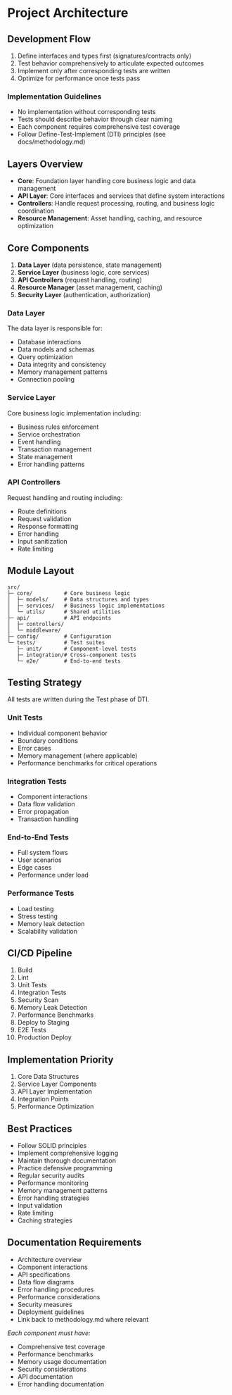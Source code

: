 # Project Architecture

## Development Flow
1. Define interfaces and types first (signatures/contracts only)
2. Test behavior comprehensively to articulate expected outcomes
3. Implement only after corresponding tests are written
4. Optimize for performance once tests pass

### Implementation Guidelines
- No implementation without corresponding tests
- Tests should describe behavior through clear naming
- Each component requires comprehensive test coverage
- Follow Define-Test-Implement (DTI) principles (see docs/methodology.md)

## Layers Overview
- **Core**: Foundation layer handling core business logic and data management
- **API Layer**: Core interfaces and services that define system interactions
- **Controllers**: Handle request processing, routing, and business logic coordination
- **Resource Management**: Asset handling, caching, and resource optimization

## Core Components
1. **Data Layer** (data persistence, state management)
2. **Service Layer** (business logic, core services)
3. **API Controllers** (request handling, routing)
4. **Resource Manager** (asset management, caching)
5. **Security Layer** (authentication, authorization)

### Data Layer
The data layer is responsible for:
- Database interactions
- Data models and schemas
- Query optimization
- Data integrity and consistency
- Memory management patterns
- Connection pooling

### Service Layer
Core business logic implementation including:
- Business rules enforcement
- Service orchestration
- Event handling
- Transaction management
- State management
- Error handling patterns

### API Controllers
Request handling and routing including:
- Route definitions
- Request validation
- Response formatting
- Error handling
- Input sanitization
- Rate limiting

## Module Layout
```
src/
├─ core/          # Core business logic
│  ├─ models/     # Data structures and types
│  ├─ services/   # Business logic implementations
│  └─ utils/      # Shared utilities
├─ api/           # API endpoints
│  ├─ controllers/
│  └─ middleware/
├─ config/        # Configuration
└─ tests/         # Test suites
   ├─ unit/       # Component-level tests
   ├─ integration/# Cross-component tests
   └─ e2e/        # End-to-end tests
```

## Testing Strategy
All tests are written during the Test phase of DTI.

### Unit Tests
- Individual component behavior
- Boundary conditions
- Error cases
- Memory management (where applicable)
- Performance benchmarks for critical operations

### Integration Tests
- Component interactions
- Data flow validation
- Error propagation
- Transaction handling

### End-to-End Tests
- Full system flows
- User scenarios
- Edge cases
- Performance under load

### Performance Tests
- Load testing
- Stress testing
- Memory leak detection
- Scalability validation

## CI/CD Pipeline
1. Build
2. Lint
3. Unit Tests
4. Integration Tests
5. Security Scan
6. Memory Leak Detection
7. Performance Benchmarks
8. Deploy to Staging
9. E2E Tests
10. Production Deploy

## Implementation Priority
1. Core Data Structures
2. Service Layer Components
3. API Layer Implementation
4. Integration Points
5. Performance Optimization

## Best Practices
- Follow SOLID principles
- Implement comprehensive logging
- Maintain thorough documentation
- Practice defensive programming
- Regular security audits
- Performance monitoring
- Memory management patterns
- Error handling strategies
- Input validation
- Rate limiting
- Caching strategies

## Documentation Requirements
- Architecture overview
- Component interactions
- API specifications
- Data flow diagrams
- Error handling procedures
- Performance considerations
- Security measures
- Deployment guidelines
- Link back to methodology.md where relevant

*Each component must have:*
- Comprehensive test coverage
- Performance benchmarks
- Memory usage documentation
- Security considerations
- API documentation
- Error handling documentation
